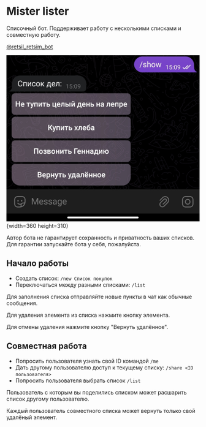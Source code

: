 # Mister lister

Списочный бот. Поддерживает работу с несколькими списками и совместную работу.

[@retsil_retsim_bot](https://t.me/retsil_retsim_bot)

![@retsil_retsim_bot](images/misterlister.png){width=360 height=310}

Автор бота не гарантирует сохранность и приватность ваших списков. Для гарантии запускайте бота у себя, пожалуйста.

## Начало работы
 - Создать список: `/new Список покупок`
 - Переключаться между разными списками: `/list`

Для заполнения списка отправляйте новые пункты в чат как обычные сообщения.

Для удаления элемента из списка нажмите кнопку элемента.

Для отмены удаления нажмите кнопку "Вернуть удалённое".

## Совместная работа
 - Попросить пользователя узнать свой ID командой `/me`
 - Дать другому пользователю доступ к текущему списку: `/share <ID пользователя>`
 - Попросить пользователя выбрать список `/list`

Пользователь с которым вы поделились списком может расшарить список другому пользователю.

Каждый пользователь совместного списка может вернуть только свой удалёный элемент.
